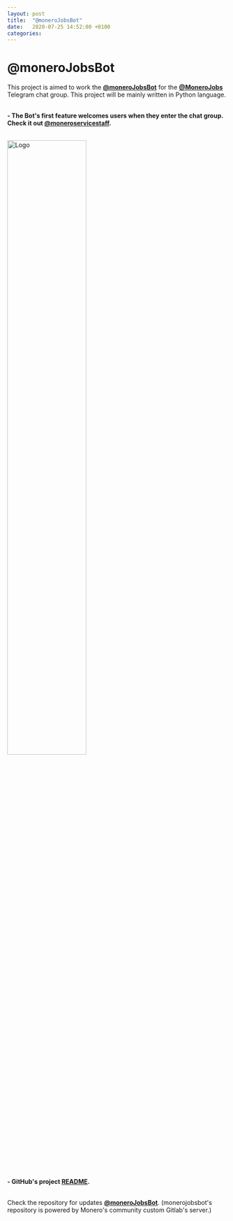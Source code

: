 ```yaml
---
layout: post
title:  "@moneroJobsBot"
date:   2020-07-25 14:52:00 +0100
categories:
---
```


# @moneroJobsBot

This project is aimed to work the <b>[@moneroJobsBot](https://t.me/monerojobsbot)</b> for the <b>[@MoneroJobs](https://t.me/MoneroJobs)</b> Telegram chat group. This project will be mainly written in Python language.

<br><b>- The Bot's first feature welcomes users when they enter the chat group. Check it out [@moneroservicestaff](https://t.me/moneroservicestaff).</b>

<br><img src="../../../assets/images/monero-jobs-bot.jpg" alt="Logo" width="60%"/>

<br><b>- GitHub's project [README](https://repo.getmonero.org/churchofmonero/monerojobsbot/-/blob/master/README.md).</b>

<br>Check the repository for updates <b><a href="https://repo.getmonero.org/churchofmonero/monerojobsbot" target="_blank">@moneroJobsBot</a></b>. (monerojobsbot's repository is powered by Monero's community custom Gitlab's server.)